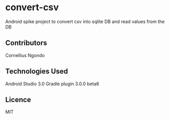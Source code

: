 # convert-csv

Android spike project to convert csv into sqlite DB and read values from the DB

## Contributors
Cornellius Ngondo

## Technologies Used
Android Studio 3.0
Gradle plugin 3.0.0 beta6

## Licence
MIT
